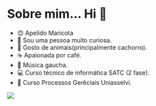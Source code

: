 # Sobre mim... Hi 👋
- 😊 Apelido Maricota
- 🧐 Sou uma pessoa muito curiosa.
- 🐶 Gosto de animais(principalmente cachorro).
- ☕ Apaionada por café. 
- 🎵 Música gaucha.
- 💻 Curso técnico de informática SATC (2 fase). 
- 📖 Curso Processos Gerêciais Uniasselvi. 
<img src="https://www.mexidodeideias.com.br/wp-content/uploads//2013/04/Melhores-gifs-cafeinados-2.gif">
